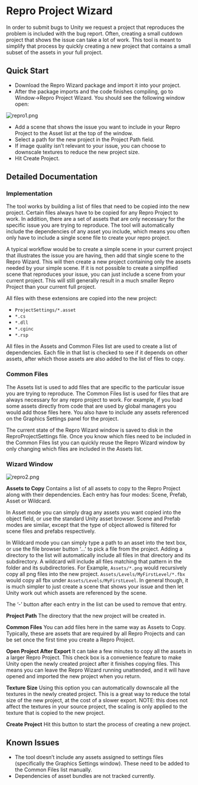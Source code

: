 # Repro Project Wizard #

In order to submit bugs to Unity we request a project that reproduces the problem is included with the bug report. Often, creating a small cutdown project that shows the issue can take a lot of work. This tool is meant to simplify that process by quickly creating a new project that contains a small subset of the assets in your full project.

## Quick Start ##

* Download the Repro Wizard package and import it into your project.
* After the package imports and the code finishes compiling, go to Window->Repro Project Wizard. You should see the following window open:

![repro1.png](https://bitbucket.org/repo/Xx7ABa/images/2118616515-repro1.png)

* Add a scene that shows the issue you want to include in your Repro Project to the Asset list at the top of the window.
* Select a path for the new project in the Project Path field.
* If image quality isn’t relevant to your issue, you can choose to downscale textures to reduce the new project size.
* Hit Create Project.


## Detailed Documentation ##

### Implementation ###
The tool works by building a list of files that need to be copied into the new project. Certain files always have to be copied for any Repro Project to work. In addition, there are a set of assets that are only necessary for the specific issue you are trying to reproduce. The tool will automatically include the dependencies of any asset you include, which means you often only have to include a single scene file to create your repro project.

A typical workflow would be to create a simple scene in your current project that illustrates the issue you are having, then add that single scene to the Repro Wizard. This will then create a new project containing only the assets needed by your simple scene. If it is not possible to create a simplified scene that reproduces your issue, you can just include a scene from your current project. This will still generally result in a much smaller Repro Project than your current full project.

All files with these extensions are copied into the new project:

* `ProjectSettings/*.asset`
* `*.cs`
* `*.dll`
* `*.cginc`
* `*.rsp`

All files in the Assets and Common Files list are used to create a list of dependencies. Each file in that list is checked to see if it depends on other assets, after which those assets are also added to the list of files to copy.

### Common Files ###
The Assets list is used to add files that are specific to the particular issue you are trying to reproduce. The Common Files list is used for files that are always necessary for any repro project to work. For example, if you load some assets directly from code that are used by global managers you would add those files here. You also have to include any assets referenced on the Graphics Settings panel for the project. 

The current state of the Repro Wizard window is saved to disk in the ReproProjectSettings file. Once you know which files need to be included in the Common Files list you can quickly reuse the Repro Wizard window by only changing which files are included in the Assets list.
### Wizard Window ###

![repro2.png](https://bitbucket.org/repo/Xx7ABa/images/2266845781-repro2.png)

**Assets to Copy**
Contains a list of all assets to copy to the Repro Project along with their dependencies. Each entry has four modes: Scene, Prefab, Asset or Wildcard.

In Asset mode you can simply drag any assets you want copied into the object field, or use the standard Unity asset browser. Scene and Prefab modes are similar, except that the type of object allowed is filtered for scene files and prefabs respectively.

In Wildcard mode you can simply type a path to an asset into the text box, or use the file browser button ‘...’ to pick a file from the project. Adding a directory to the list will automatically include all files in that directory and its subdirectory. A wildcard will include all files matching that pattern in the folder and its subdirectories. For Example, `Assets/*.png` would recursively copy all png files into the new project. `Assets/Levels/MyFirstLevel/*.fbx` would copy all fbx under `Assets/Levels/MyFirstLevel`. In general though, it is much simpler to just create a scene that shows your issue and then let Unity work out which assets are referenced by the scene.

The ‘-’ button after each entry in the list can be used to remove that entry.

**Project Path**
The directory that the new project will be created in.

**Common Files**
You can add files here in the same way as Assets to Copy. Typically, these are assets that are required by all Repro Projects and can be set once the first time you create a Repro Project.

**Open Project After Export**
It can take a few minutes to copy all the assets in a larger Repro Project. This check box is a convenience feature to make Unity open the newly created project after it finishes copying files. This means you can leave the Repro Wizard running unattended, and it will have opened and imported the new project when you return.

**Texture Size**
Using this option you can automatically downscale all the textures in the newly created project. This is a great way to reduce the total size of the new project, at the cost of a slower export. NOTE: this does not affect the textures in your source project, the scaling is only applied to the texture that is copied to the new project.

**Create Project**
Hit this button to start the process of creating a new project.



## Known Issues ##

* The tool doesn’t include any assets assigned to settings files (specifically the Graphics Settings window). These need to be added to the Common Files list manually.
* Dependencies of asset bundles are not tracked currently.